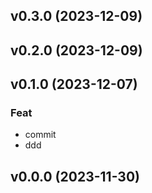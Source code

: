 ## v0.3.0 (2023-12-09)

## v0.2.0 (2023-12-09)

## v0.1.0 (2023-12-07)

### Feat

- commit
- ddd

## v0.0.0 (2023-11-30)
